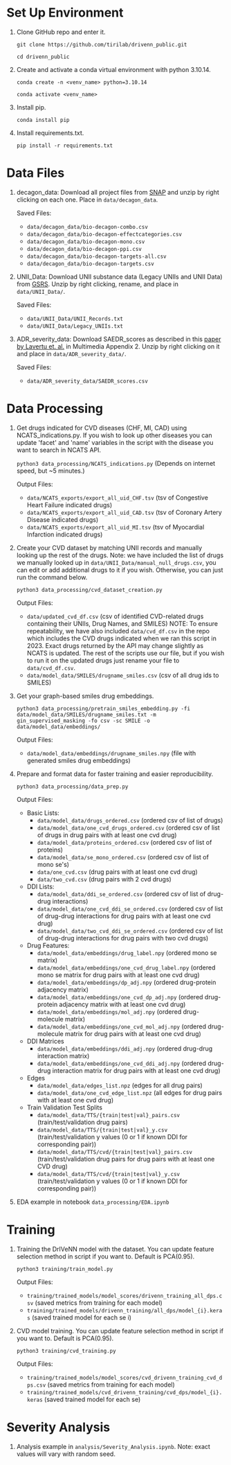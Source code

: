 # Set Up Environment

1. Clone GitHub repo and enter it.
   
   ```git clone https://github.com/tirilab/drivenn_public.git```
   
   ```cd drivenn_public```

2. Create and activate a conda virtual environment with python 3.10.14.

   ```conda create -n <venv_name> python=3.10.14```
   
   ```conda activate <venv_name>```

3.  Install pip.

    ```conda install pip```

4.  Install requirements.txt.

    ```pip install -r requirements.txt```

# Data Files

1. decagon_data: Download all project files from [SNAP](http://snap.stanford.edu/decagon/) and unzip by right clicking on each one. Place in ```data/decagon_data```.
    
    Saved Files:
    - ```data/decagon_data/bio-decagon-combo.csv```
    - ```data/decagon_data/bio-decagon-effectcategories.csv```
    - ```data/decagon_data/bio-decagon-mono.csv```
    - ```data/decagon_data/bio-decagon-ppi.csv```
    - ```data/decagon_data/bio-decagon-targets-all.csv```
    - ```data/decagon_data/bio-decagon-targets.csv```

2. UNII_Data: Download UNII substance data (Legacy UNIIs and UNII Data) from [GSRS](https://precision.fda.gov/uniisearch/archive). Unzip by right clicking, rename, and place in ```data/UNII_Data/```.

    Saved Files:
    -  ```data/UNII_Data/UNII_Records.txt```
    - ```data/UNII_Data/Legacy_UNIIs.txt``` 

3. ADR_severity_data: Download SAEDR_scores as described in this [paper by Lavertu et. al.](https://www.ncbi.nlm.nih.gov/pmc/articles/PMC8569532/) in Multimedia Appendix 2. Unzip by right clicking on it and place in ```data/ADR_severity_data/```.

    Saved Files:
    - ```data/ADR_severity_data/SAEDR_scores.csv```

# Data Processing

1. Get drugs indicated for CVD diseases (CHF, MI, CAD) using NCATS_indications.py. If you wish to look up other diseases you can update 'facet' and 'name' variables in the script with the disease you want to search in NCATS API. 

    ```python3 data_processing/NCATS_indications.py``` (Depends on internet speed, but ~5 minutes.)

    Output Files: 
    - ```data/NCATS_exports/export_all_uid_CHF.tsv``` (tsv of Congestive Heart Failure indicated drugs)
    - ```data/NCATS_exports/export_all_uid_CAD.tsv``` (tsv of Coronary Artery Disease indicated drugs)
    - ```data/NCATS_exports/export_all_uid_MI.tsv``` (tsv of Myocardial Infarction indicated drugs)

2. Create your CVD dataset by matching UNII records and manually looking up the rest of the drugs. Note: we have included the list of drugs we manually looked up in ```data/UNII_Data/manual_null_drugs.csv```, you can edit or add additional drugs to it if you wish. Otherwise, you can just run the command below.

    ```python3 data_processing/cvd_dataset_creation.py```

    Output Files:
    - ```data/updated_cvd_df.csv``` (csv of identified CVD-related drugs containing their UNIIs, Drug Names, and SMILES) NOTE: To ensure repeatability, we have also included ```data/cvd_df.csv``` in the repo which includes the CVD drugs indicated when we ran this script in 2023. Exact drugs returned by the API may change slightly as NCATS is updated. The rest of the scripts use our file, but if you wish to run it on the updated drugs just rename your file to ```data/cvd_df.csv```.
    - ```data/model_data/SMILES/drugname_smiles.csv``` (csv of all drug ids to SMILES)

3. Get your graph-based smiles drug embeddings.

    ```python3 data_processing/pretrain_smiles_embedding.py -fi data/model_data/SMILES/drugname_smiles.txt -m gin_supervised_masking -fo csv -sc SMILE -o data/model_data/embeddings/```

    Output Files:
    -  ```data/model_data/embeddings/drugname_smiles.npy``` (file with generated smiles drug embeddings)

4. Prepare and format data for faster training and easier reproducibility.

    ```python3 data_processing/data_prep.py```

    Output Files:
    - Basic Lists:
        - ```data/model_data/drugs_ordered.csv``` (ordered csv of list of drugs)
        - ```data/model_data/one_cvd_drugs_ordered.csv``` (ordered csv of list of drugs in drug pairs with at least one cvd drug)
        - ```data/model_data/proteins_ordered.csv``` (ordered csv of list of proteins)
        - ```data/model_data/se_mono_ordered.csv``` (ordered csv of list of mono se's)
        - ```data/one_cvd.csv``` (drug pairs with at least one cvd drug)
        - ```data/two_cvd.csv``` (drug pairs with 2 cvd drugs)
    - DDI Lists:
        - ```data/model_data/ddi_se_ordered.csv``` (ordered csv of list of drug-drug interactions)
        - ```data/model_data/one_cvd_ddi_se_ordered.csv``` (ordered csv of list of drug-drug interactions for drug pairs with at least one cvd drug)
        - ```data/model_data/two_cvd_ddi_se_ordered.csv``` (ordered csv of list of drug-drug interactions for drug pairs with two cvd drugs)
    - Drug Features:
        - ```data/model_data/embeddings/drug_label.npy``` (ordered mono se matrix)
        - ```data/model_data/embeddings/one_cvd_drug_label.npy``` (ordered mono se matrix for drug pairs with at least one cvd drug)
        - ```data/model_data/embeddings/dp_adj.npy``` (ordered drug-protein adjacency matrix)
        - ```data/model_data/embeddings/one_cvd_dp_adj.npy``` (ordered drug-protein adjacency matrix with at least one cvd drug)
        - ```data/model_data/embeddings/mol_adj.npy``` (ordered drug-molecule matrix)
        - ```data/model_data/embeddings/one_cvd_mol_adj.npy``` (ordered drug-molecule matrix for drug pairs with at least one cvd drug)
    - DDI Matrices
        - ```data/model_data/embeddings/ddi_adj.npy``` (ordered drug-drug interaction matrix)
        - ```data/model_data/embeddings/one_cvd_ddi_adj.npy``` (ordered drug-drug interaction matrix for drug pairs with at least one cvd drug)
    - Edges
        - ```data/model_data/edges_list.npz``` (edges for all drug pairs)
        - ```data/model_data/one_cvd_edge_list.npz``` (all edges for drug pairs with at least one cvd drug)
    - Train Validation Test Splits 
        - ```data/model_data/TTS/{train|test|val}_pairs.csv``` (train/test/validation drug pairs)
        - ```data/model_data/TTS/{train|test|val}_y.csv``` (train/test/validation y values (0 or 1 if known DDI for corresponding pair))
        - ```data/model_data/TTS/cvd/{train|test|val}_pairs.csv``` (train/test/validation drug pairs for drug pairs with at least one CVD drug)
        - ```data/model_data/TTS/cvd/{train|test|val}_y.csv``` (train/test/validation y values (0 or 1 if known DDI for corresponding pair))

5. EDA example in notebook ```data_processing/EDA.ipynb```

# Training

1. Training the DrIVeNN model with the dataset. You can update feature selection method in script if you want to. Default is PCA(0.95).

    ```python3 training/train_model.py```

    Output Files:
    - ```training/trained_models/model_scores/drivenn_training_all_dps.csv``` (saved metrics from training for each model)
    - ```training/trained_models/drivenn_training/all_dps/model_{i}.keras``` (saved trained model for each se i)

2. CVD model training. You can update feature selection method in script if you want to. Default is PCA(0.95).

    ```python3 training/cvd_training.py```

    Output Files:
    - ```training/trained_models/model_scores/cvd_drivenn_training_cvd_dps.csv``` (saved metrics from training for each model)
    - ```training/trained_models/cvd_drivenn_training/cvd_dps/model_{i}.keras``` (saved trained model for each se)

# Severity Analysis

1. Analysis example in ```analysis/Severity_Analysis.ipynb```. Note: exact values will vary with random seed.
